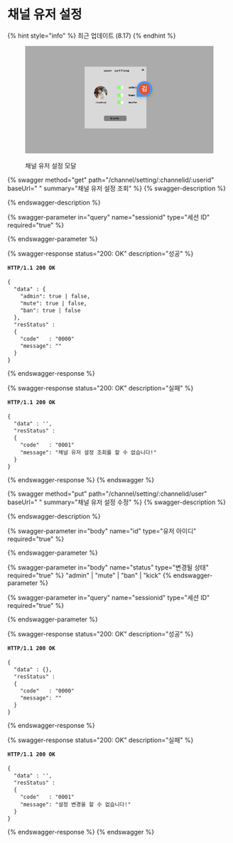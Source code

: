 # 채널 유저 설정

{% hint style="info" %}
최근 업데이트 (8.17)
{% endhint %}

<figure><img src="../../.gitbook/assets/image (27).png" alt=""><figcaption><p>채널 유저 설정 모달</p></figcaption></figure>

{% swagger method="get" path="/channel/setting/:channelid/:userid" baseUrl=" " summary="채널 유저 설정 조회" %}
{% swagger-description %}

{% endswagger-description %}

{% swagger-parameter in="query" name="sessionid" type="세션 ID" required="true" %}

{% endswagger-parameter %}

{% swagger-response status="200: OK" description="성공" %}
<pre class="language-json"><code class="lang-json"><strong>HTTP/1.1 200 OK
</strong>
{ 
  "data" : {
    "admin": true | false,
    "mute": true | false,
    "ban": true | false
  },
  "resStatus" :
  {
    "code"   : "0000"
    "message": ""
  }
}
</code></pre>
{% endswagger-response %}

{% swagger-response status="200: OK" description="실패" %}
<pre class="language-json"><code class="lang-json"><strong>HTTP/1.1 200 OK
</strong>
{ 
  "data" : '',
  "resStatus" :
  {
    "code"   : "0001"
    "message": "채널 유저 설정 조회를 할 수 없습니다!"
  }
}
</code></pre>
{% endswagger-response %}
{% endswagger %}

{% swagger method="put" path="/channel/setting/:channelid/user" baseUrl=" " summary="채널 유저 설정 수정" %}
{% swagger-description %}
 
{% endswagger-description %}

{% swagger-parameter in="body" name="id" type="유저 아이디" required="true" %}

{% endswagger-parameter %}

{% swagger-parameter in="body" name="status" type="변경될 상태" required="true" %}
"admin" | "mute" | "ban" | "kick"
{% endswagger-parameter %}

{% swagger-parameter in="query" name="sessionid" type="세션 ID" required="true" %}

{% endswagger-parameter %}

{% swagger-response status="200: OK" description="성공" %}
<pre class="language-javascript"><code class="lang-javascript"><strong>HTTP/1.1 200 OK
</strong>
{ 
  "data" : {},
  "resStatus" :
  {
    "code"   : "0000"
    "message": ""
  }
}
</code></pre>
{% endswagger-response %}

{% swagger-response status="200: OK" description="실패" %}
<pre class="language-json"><code class="lang-json"><strong>HTTP/1.1 200 OK
</strong>
{ 
  "data" : '',
  "resStatus" :
  {
    "code"   : "0001"
    "message": "설정 변경을 할 수 없습니다!"
  }
}
</code></pre>
{% endswagger-response %}
{% endswagger %}
